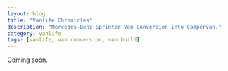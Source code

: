 ```yaml
---
layout: blog
title: "Vanlife Chronicles"
description: "Mercedes-Benz Sprinter Van Conversion into Campervan."
category: vanlife
tags: [vanlife, van conversion, van build]
---
```


Coming soon.